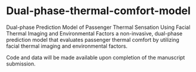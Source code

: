 # Dual-phase-thermal-comfort-model
Dual-phase Prediction Model of Passenger Thermal Sensation Using Facial Thermal Imaging and Environmental Factors
a non-invasive, dual-phase prediction model that evaluates passenger thermal comfort by utilizing facial thermal imaging and environmental factors.

Code and data will be made available upon completion of the manuscript submission.
